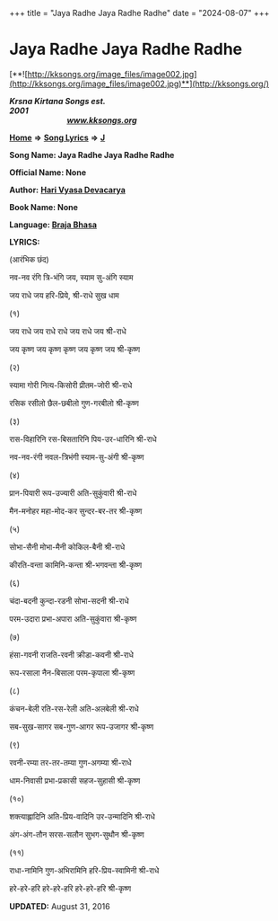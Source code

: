 +++
title = "Jaya Radhe Jaya Radhe Radhe"
date = "2024-08-07"
+++

# Jaya Radhe Jaya Radhe Radhe
[**![http://kksongs.org/image_files/image002.jpg](http://kksongs.org/image_files/image002.jpg)**](http://kksongs.org/)

**_Krsna Kirtana Songs est. 2001_**                                                                                                                                                 **_www.kksongs.org_**

**[Home](http://kksongs.org/)** **⇒** **[Song Lyrics](http://kksongs.org/lyrics.html)** **⇒** **[J](http://kksongs.org/songs/song_j.html)**

**Song Name: Jaya Radhe Jaya Radhe Radhe**

**Official Name: None**

**Author:** [**Hari Vyasa Devacarya**](http://kksongs.org/authors/list/harivyasadeva.html)

**Book Name: None**

**Language: [Braja Bhasa](http://kksongs.org/language/list/braja_bhasa.html)**

**LYRICS:**

(आरंभिक छंद)

नव\-नव रंगि त्रि\-भंगि जय, स्याम सु\-अंगि स्याम

जय राधे जय हरि\-प्रिये, श्री\-राधे सुख धाम

(१)

जय राधे जय राधे राधे जय राधे जय श्री\-राधे

जय कृष्ण जय कृष्ण कृष्ण जय कृष्ण जय श्री\-कृष्ण

(२)

स्यामा गोरी नित्य\-किसोरी प्रीतम\-जोरी श्री\-राधे

रसिक रसीलो छैल\-छबीलो गुण\-गरबीलो श्री\-कृष्ण

(३)

रास\-विहारिनि रस\-बिसतारिनि पिय\-उर\-धारिनि श्री\-राधे

नव\-नव\-रंगी नवल\-त्रिभंगी स्याम\-सु\-अंगी श्री\-कृष्ण

(४)

प्रान\-पियारी रूप\-उज्यारी अति\-सुकुंवारी श्री\-राधे

मैन\-मनोहर महा\-मोद\-कर सुन्दर\-बर\-तर श्री\-कृष्ण

(५)

सोभा\-सैनी मोभा\-मैनी कोकिल\-बैनी श्री\-राधे

कीरति\-वन्ता कामिनि\-कन्ता श्री\-भगवन्ता श्री\-कृष्ण

(६)

चंदा\-बदनी कुन्दा\-रडनी सोभा\-सदनी श्री\-राधे

परम\-उदारा प्रभा\-अपारा अति\-सुकुंवारा श्री\-कृष्ण

(७)

हंसा\-गवनी राजति\-रवनी क्रीडा\-कवनी श्री\-राधे

रूप\-रसाला नैन\-बिसाला परम\-कृपाला श्री\-कृष्ण

(८)

कंचन\-बेली रति\-रस\-रेली अति\-अलबेली श्री\-राधे

सब\-सुख\-सागर सब\-गुण\-आगर रूप\-उजागर श्री\-कृष्ण

(९)

रवनी\-रम्या तर\-तर\-तम्या गुण\-अगम्या श्री\-राधे

धाम\-निवासी प्रभा\-प्रकासी सहज\-सुहासी श्री\-कृष्ण

(१०)

शक्त्याह्लादिनि अति\-प्रिय\-वादिनि उर\-उन्मादिनि श्री\-राधे

अंग\-अंग\-तौन सरस\-सलौन सुभग\-सुथौन श्री\-कृष्ण

(११)

राधा\-नामिनि गुण\-अभिरामिनि हरि\-प्रिय\-स्वामिनी श्री\-राधे

हरे\-हरे\-हरि हरे\-हरे\-हरि हरे\-हरे\-हरि श्री\-कृष्ण

**UPDATED:** August 31, 2016